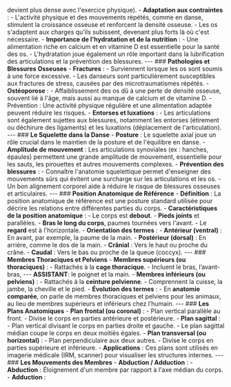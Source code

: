 devient plus dense avec l'exercice physique). - **Adaptation aux contraintes** : - L'activité physique et des mouvements répétés, comme en danse, stimulent la croissance osseuse et renforcent la densité osseuse. - Les os s'adaptent aux charges qu'ils subissent, devenant plus forts là où c'est nécessaire. - **Importance de l'hydratation et de la nutrition** : - Une alimentation riche en calcium et en vitamine D est essentielle pour la santé des os. - L'hydratation joue également un rôle important dans la lubrification des articulations et la prévention des blessures. --- ### **Pathologies et Blessures Osseuses** - **Fractures** : - Surviennent lorsque les os sont soumis à une force excessive. - Les danseurs sont particulièrement susceptibles aux fractures de stress, causées par des microtraumatismes répétés. - **Ostéoporose** : - Affaiblissement des os dû à une perte de densité osseuse, souvent lié à l'âge, mais aussi au manque de calcium et de vitamine D. - Prévention : Une activité physique régulière et une alimentation adaptée peuvent réduire les risques. - **Entorses et luxations** : - Les articulations sont également sujettes aux blessures, notamment les entorses (étirement ou déchirure des ligaments) et les luxations (déplacement de l'articulation). --- ### **Le Squelette dans la Danse** - **Posture** : Le squelette axial joue un rôle crucial dans le maintien de la posture et de l'équilibre en danse. - **Amplitude de mouvement** : Les articulations synoviales (ex : hanches, épaules) permettent une grande amplitude de mouvement, essentielle pour les sauts, les pirouettes et autres mouvements complexes. - **Prévention des blessures** : - Connaître l'anatomie squelettique permet d'enseigner des mouvements sûrs qui évitent une surcharge sur les articulations et les os. - Un bon alignement corporel aide à réduire le risque de blessures osseuses et articulaires. --- ### **Position Anatomique de Référence** - **Définition** : La position anatomique de référence est une posture standard utilisée pour décrire les relations entre différentes parties du corps. - **Caractéristiques de la position anatomique** : - Le corps est **debout**. - **Pieds joints** et parallèles. - **Bras le long du corps**, paumes tournées vers l'avant. - Le **regard** est à l'horizontale. - **Orientation des termes** : - **Antérieur (ventral)** : En avant, par exemple, la paume de la main. - **Postérieur (dorsal)** : En arrière, comme le dos de la main. - **Crânial** : Vers le haut ou proche du crâne. - **Caudal** : Vers le bas ou proche de la queue (coccyx). --- ### **Membres Thoraciques et Pelviens** - **Membres supérieurs (ou thoraciques)** : - Rattachés à la **cage thoracique**. - Incluent le bras, l’avant-bras, --- **ASSISTANT**: le poignet et la main. - **Membres inférieurs (ou pelviens)** : - Rattachés à la **ceinture pelvienne**. - Comprennent la cuisse, la jambe, la cheville et le pied. - **Évolution des termes** : - En **anatomie comparée**, on parle de membres thoraciques et pelviens pour les animaux, au lieu de membres supérieurs et inférieurs chez l’humain. --- ### **Les Plans Anatomiques** - **Plan frontal (ou coronal)** : - Plan vertical parallèle au front. - Divise le corps en parties antérieure et postérieure. - **Plan sagittal** : - Plan vertical divisant le corps en parties droite et gauche. - Le plan sagittal médian coupe le corps en deux moitiés égales. - **Plan transversal (ou horizontal)** : - Plan perpendiculaire aux deux autres. - Divise le corps en parties supérieure et inférieure. - **Applications** : Ces plans sont utilisés en imagerie médicale (IRM, scanner) pour visualiser les structures internes. --- ### **Les Mouvements des Membres** - **Abduction / Adduction** : - **Abduction** : Éloignement d'un membre par rapport à l'axe médian du corps. - **Adduction** :